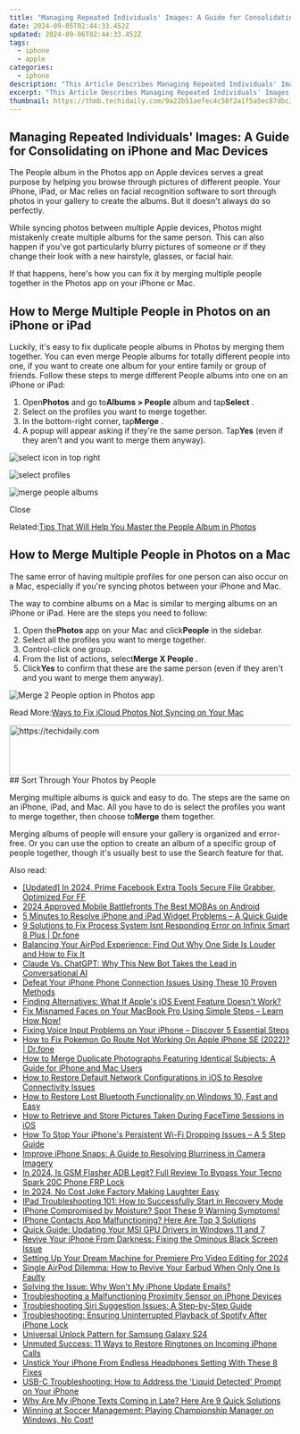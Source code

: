 ```yaml
---
title: "Managing Repeated Individuals' Images: A Guide for Consolidating on iPhone and Mac Devices"
date: 2024-09-05T02:44:33.452Z
updated: 2024-09-06T02:44:33.452Z
tags:
  - iphone
  - apple
categories:
  - iphone
description: "This Article Describes Managing Repeated Individuals' Images: A Guide for Consolidating on iPhone and Mac Devices"
excerpt: "This Article Describes Managing Repeated Individuals' Images: A Guide for Consolidating on iPhone and Mac Devices"
thumbnail: https://thmb.techidaily.com/9a22b51aefec4c58f2a1f5a5ec87dbc393141382248bd9298fb623a960664270.jpeg
---
```


## Managing Repeated Individuals' Images: A Guide for Consolidating on iPhone and Mac Devices

 The People album in the Photos app on Apple devices serves a great purpose by helping you browse through pictures of different people. Your iPhone, iPad, or Mac relies on facial recognition software to sort through photos in your gallery to create the albums. But it doesn't always do so perfectly.

 While syncing photos between multiple Apple devices, Photos might mistakenly create multiple albums for the same person. This can also happen if you've got particularly blurry pictures of someone or if they change their look with a new hairstyle, glasses, or facial hair.

 If that happens, here's how you can fix it by merging multiple people together in the Photos app on your iPhone or Mac.

## How to Merge Multiple People in Photos on an iPhone or iPad

 Luckily, it's easy to fix duplicate people albums in Photos by merging them together. You can even merge People albums for totally different people into one, if you want to create one album for your entire family or group of friends. Follow these steps to merge different People albums into one on an iPhone or iPad:

1. Open**Photos** and go to**Albums > People** album and tap**Select** .
2. Select on the profiles you want to merge together.
3. In the bottom-right corner, tap**Merge** .
4. A popup will appear asking if they're the same person. Tap**Yes** (even if they aren't and you want to merge them anyway).

![select icon in top right](https://static1.makeuseofimages.com/wordpress/wp-content/uploads/2021/10/select-icon-in-top-right.PNG)

![select profiles](https://static1.makeuseofimages.com/wordpress/wp-content/uploads/2021/10/select-profiles.PNG)

![merge people albums](https://static1.makeuseofimages.com/wordpress/wp-content/uploads/2021/10/merge-people-albums.PNG)

Close

 Related:[Tips That Will Help You Master the People Album in Photos](https://www.makeuseof.com/tips-to-master-people-album-photos-iphone/)

## How to Merge Multiple People in Photos on a Mac

 The same error of having multiple profiles for one person can also occur on a Mac, especially if you're syncing photos between your iPhone and Mac.

 The way to combine albums on a Mac is similar to merging albums on an iPhone or iPad. Here are the steps you need to follow:

1. Open the**Photos** app on your Mac and click**People** in the sidebar.
2. Select all the profiles you want to merge together.
3. Control-click one group.
4. From the list of actions, select**Merge X People** .
5. Click**Yes** to confirm that these are the same person (even if they aren't and you want to merge them anyway).

![Merge 2 People option in Photos app](https://static1.makeuseofimages.com/wordpress/wp-content/uploads/2021/10/Merge-2-People-option-in-Photos-app.jpg)

 Read More:[Ways to Fix iCloud Photos Not Syncing on Your Mac](http://www.makeuseof.com/how-to-fix-icloud-photos-not-syncing-mac/)

<!-- affiliate ads begin -->
<a href="https://aligracehair.sjv.io/c/5597632/2080317/19272" target="_top" id="2080317">
  <img src="//a.impactradius-go.com/display-ad/19272-2080317" border="0" alt="https://techidaily.com" width="728" height="90"/>
</a>
<img height="0" width="0" src="https://aligracehair.sjv.io/i/5597632/2080317/19272" style="position:absolute;visibility:hidden;" border="0" />
<!-- affiliate ads end -->
## Sort Through Your Photos by People

 Merging multiple albums is quick and easy to do. The steps are the same on an iPhone, iPad, and Mac. All you have to do is select the profiles you want to merge together, then choose to**Merge** them together.

 Merging albums of people will ensure your gallery is organized and error-free. Or you can use the option to create an album of a specific group of people together, though it's usually best to use the Search feature for that.


<ins class="adsbygoogle"
     style="display:block"
     data-ad-format="autorelaxed"
     data-ad-client="ca-pub-7571918770474297"
     data-ad-slot="1223367746"></ins>



<ins class="adsbygoogle"
     style="display:block"
     data-ad-client="ca-pub-7571918770474297"
     data-ad-slot="8358498916"
     data-ad-format="auto"
     data-full-width-responsive="true"></ins>

<span class="atpl-alsoreadstyle">Also read:</span>
<div><ul>
<li><a href="https://facebook-videos.techidaily.com/updated-in-2024-prime-facebook-extra-tools-secure-file-grabber-optimized-for-ff/"><u>[Updated] In 2024, Prime Facebook Extra Tools  Secure File Grabber, Optimized For FF</u></a></li>
<li><a href="https://desktop-recording.techidaily.com/2024-approved-mobile-battlefronts-the-best-mobas-on-android/"><u>2024 Approved  Mobile Battlefronts  The Best MOBAs on Android</u></a></li>
<li><a href="https://fox-that.techidaily.com/5-minutes-to-resolve-iphone-and-ipad-widget-problems-a-quick-guide/"><u>5 Minutes to Resolve iPhone and iPad Widget Problems – A Quick Guide</u></a></li>
<li><a href="https://howto.techidaily.com/9-solutions-to-fix-process-system-isnt-responding-error-on-infinix-smart-8-plus-drfone-by-drfone-fix-android-problems-fix-android-problems/"><u>9 Solutions to Fix Process System Isnt Responding Error on Infinix Smart 8 Plus | Dr.fone</u></a></li>
<li><a href="https://fox-that.techidaily.com/balancing-your-airpod-experience-find-out-why-one-side-is-louder-and-how-to-fix-it/"><u>Balancing Your AirPod Experience: Find Out Why One Side Is Louder and How to Fix It</u></a></li>
<li><a href="https://tech-hub.techidaily.com/claude-vs-chatgpt-why-this-new-bot-takes-the-lead-in-conversational-ai/"><u>Claude Vs. ChatGPT: Why This New Bot Takes the Lead in Conversational AI</u></a></li>
<li><a href="https://fox-that.techidaily.com/defeat-your-iphone-phone-connection-issues-using-these-10-proven-methods/"><u>Defeat Your iPhone Phone Connection Issues Using These 10 Proven Methods</u></a></li>
<li><a href="https://fox-that.techidaily.com/finding-alternatives-what-if-apples-ios-event-feature-doesnt-work/"><u>Finding Alternatives: What If Apple's iOS Event Feature Doesn't Work?</u></a></li>
<li><a href="https://fox-that.techidaily.com/fix-misnamed-faces-on-your-macbook-pro-using-simple-steps-learn-how-now/"><u>Fix Misnamed Faces on Your MacBook Pro Using Simple Steps – Learn How Now!</u></a></li>
<li><a href="https://fox-that.techidaily.com/fixing-voice-input-problems-on-your-iphone-discover-5-essential-steps/"><u>Fixing Voice Input Problems on Your iPhone – Discover 5 Essential Steps</u></a></li>
<li><a href="https://ios-pokemon-go.techidaily.com/how-to-fix-pokemon-go-route-not-working-on-apple-iphone-se-2022-drfone-by-drfone-virtual-ios/"><u>How to Fix Pokemon Go Route Not Working On Apple iPhone SE (2022)? | Dr.fone</u></a></li>
<li><a href="https://fox-that.techidaily.com/how-to-merge-duplicate-photographs-featuring-identical-subjects-a-guide-for-iphone-and-mac-users/"><u>How to Merge Duplicate Photographs Featuring Identical Subjects: A Guide for iPhone and Mac Users</u></a></li>
<li><a href="https://fox-that.techidaily.com/how-to-restore-default-network-configurations-in-ios-to-resolve-connectivity-issues/"><u>How to Restore Default Network Configurations in iOS to Resolve Connectivity Issues</u></a></li>
<li><a href="https://win-howtos.techidaily.com/how-to-restore-lost-bluetooth-functionality-on-windows-10-fast-and-easy/"><u>How to Restore Lost Bluetooth Functionality on Windows 10, Fast and Easy</u></a></li>
<li><a href="https://fox-that.techidaily.com/how-to-retrieve-and-store-pictures-taken-during-facetime-sessions-in-ios/"><u>How to Retrieve and Store Pictures Taken During FaceTime Sessions in iOS</u></a></li>
<li><a href="https://fox-that.techidaily.com/how-to-stop-your-iphones-persistent-wi-fi-dropping-issues-a-5-step-guide/"><u>How To Stop Your iPhone's Persistent Wi-Fi Dropping Issues – A 5 Step Guide</u></a></li>
<li><a href="https://fox-that.techidaily.com/improve-iphone-snaps-a-guide-to-resolving-blurriness-in-camera-imagery/"><u>Improve iPhone Snaps: A Guide to Resolving Blurriness in Camera Imagery</u></a></li>
<li><a href="https://bypass-frp.techidaily.com/in-2024-is-gsm-flasher-adb-legit-full-review-to-bypass-your-tecno-spark-20c-phone-frp-lock-by-drfone-android/"><u>In 2024, Is GSM Flasher ADB Legit? Full Review To Bypass Your Tecno Spark 20C Phone FRP Lock</u></a></li>
<li><a href="https://extra-approaches.techidaily.com/in-2024-no-cost-joke-factory-making-laughter-easy/"><u>In 2024, No Cost Joke Factory  Making Laughter Easy</u></a></li>
<li><a href="https://fox-that.techidaily.com/ipad-troubleshooting-101-how-to-successfully-start-in-recovery-mode/"><u>IPad Troubleshooting 101: How to Successfully Start in Recovery Mode</u></a></li>
<li><a href="https://fox-that.techidaily.com/iphone-compromised-by-moisture-spot-these-9-warning-symptoms/"><u>IPhone Compromised by Moisture? Spot These 9 Warning Symptoms!</u></a></li>
<li><a href="https://fox-that.techidaily.com/iphone-contacts-app-malfunctioning-here-are-top-3-solutions/"><u>IPhone Contacts App Malfunctioning? Here Are Top 3 Solutions</u></a></li>
<li><a href="https://driver-download.techidaily.com/quick-guide-updating-your-msi-gpu-drivers-in-windows-11-and-7/"><u>Quick Guide: Updating Your MSI GPU Drivers in Windows 11 and 7</u></a></li>
<li><a href="https://fox-that.techidaily.com/revive-your-iphone-from-darkness-fixing-the-ominous-black-screen-issue/"><u>Revive Your iPhone From Darkness: Fixing the Ominous Black Screen Issue</u></a></li>
<li><a href="https://video-creation-software.techidaily.com/setting-up-your-dream-machine-for-premiere-pro-video-editing-for-2024/"><u>Setting Up Your Dream Machine for Premiere Pro Video Editing for 2024</u></a></li>
<li><a href="https://fox-that.techidaily.com/single-airpod-dilemma-how-to-revive-your-earbud-when-only-one-is-faulty/"><u>Single AirPod Dilemma: How to Revive Your Earbud When Only One Is Faulty</u></a></li>
<li><a href="https://fox-that.techidaily.com/solving-the-issue-why-wont-my-iphone-update-emails/"><u>Solving the Issue: Why Won't My iPhone Update Emails?</u></a></li>
<li><a href="https://fox-that.techidaily.com/troubleshooting-a-malfunctioning-proximity-sensor-on-iphone-devices/"><u>Troubleshooting a Malfunctioning Proximity Sensor on iPhone Devices</u></a></li>
<li><a href="https://fox-that.techidaily.com/troubleshooting-siri-suggestion-issues-a-step-by-step-guide/"><u>Troubleshooting Siri Suggestion Issues: A Step-by-Step Guide</u></a></li>
<li><a href="https://fox-that.techidaily.com/troubleshooting-ensuring-uninterrupted-playback-of-spotify-after-iphone-lock/"><u>Troubleshooting: Ensuring Uninterrupted Playback of Spotify After iPhone Lock</u></a></li>
<li><a href="https://android-unlock.techidaily.com/universal-unlock-pattern-for-samsung-galaxy-s24-by-drfone-android/"><u>Universal Unlock Pattern for Samsung Galaxy S24</u></a></li>
<li><a href="https://fox-that.techidaily.com/unmuted-success-11-ways-to-restore-ringtones-on-incoming-iphone-calls/"><u>Unmuted Success: 11 Ways to Restore Ringtones on Incoming iPhone Calls</u></a></li>
<li><a href="https://fox-that.techidaily.com/unstick-your-iphone-from-endless-headphones-setting-with-these-8-fixes/"><u>Unstick Your iPhone From Endless Headphones Setting With These 8 Fixes</u></a></li>
<li><a href="https://fox-that.techidaily.com/usb-c-troubleshooting-how-to-address-the-liquid-detected-prompt-on-your-iphone/"><u>USB-C Troubleshooting: How to Address the 'Liquid Detected' Prompt on Your iPhone</u></a></li>
<li><a href="https://fox-that.techidaily.com/why-are-my-iphone-texts-coming-in-late-here-are-9-quick-solutions/"><u>Why Are My iPhone Texts Coming in Late? Here Are 9 Quick Solutions</u></a></li>
<li><a href="https://games-able.techidaily.com/1719161112435-winning-at-soccer-management-playing-championship-manager-on-windows-no-cost/"><u>Winning at Soccer Management: Playing Championship Manager on Windows, No Cost!</u></a></li>
</ul></div>
